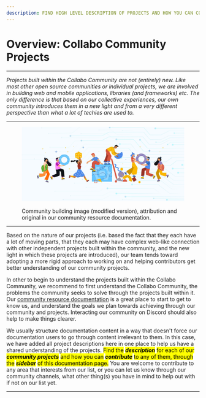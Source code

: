 ```yaml
---
description: FIND HIGH LEVEL DESCRIPTION OF PROJECTS AND HOW YOU CAN CONTRIBUTE!
---
```


# Overview: Collabo Community Projects

***

_Projects built within the Collabo Community are not (entirely) new. Like most other open source communities or individual projects, we are involved in building web and mobile applications, libraries (and frameworks) etc. The only difference is that based on our collective experiences, our own community introduces them in a new light and from a very different perspective than what a lot of techies are used to._

***

<figure><img src=".gitbook/assets/Twitter-Banner-1b-cropped.jpg" alt=""><figcaption><p>Community building image (modified version), attribution and original in our community resource documentation.</p></figcaption></figure>

***

Based on the nature of our projects (i.e. based the fact that they each have a lot of moving parts, that they each may have complex web-like connection with other independent projects built within the community, and the new light in which these projects are introduced), our team tends toward adopting a more rigid approach to working on and helping contributors get better understanding of our community projects.

In other to begin to understand the projects built within the Collabo Community, we recommend to first understand the Collabo Community, the problems the community seeks to solve through the projects built within it. Our [community resource documentation](https://resources.collabocommunity.com/) is a great place to start to get to know us, and understand the goals we plan towards achieving through our community and projects. Interacting our community on Discord should also help to make things clearer.

We usually structure documentation content in a way that doesn't force our documentation users to go through content irrelevant to them. In this case, we have added all project descriptions here in one place to help us have a shared understanding of the projects. <mark style="background-color:yellow;">Find the</mark> <mark style="background-color:yellow;"></mark>_<mark style="background-color:yellow;">**description**</mark>_ <mark style="background-color:yellow;"></mark><mark style="background-color:yellow;">for each of our</mark> <mark style="background-color:yellow;"></mark>_<mark style="background-color:yellow;">**community projects**</mark>_ <mark style="background-color:yellow;"></mark><mark style="background-color:yellow;">and how you can</mark> <mark style="background-color:yellow;"></mark>_<mark style="background-color:yellow;">**contribute**</mark>_ <mark style="background-color:yellow;"></mark><mark style="background-color:yellow;">to any of them, through the</mark> <mark style="background-color:yellow;"></mark>_<mark style="background-color:yellow;">**sidebar**</mark>_ <mark style="background-color:yellow;"></mark><mark style="background-color:yellow;">of this documentation page.</mark> You are welcome to contribute to any area that interests from our list, or you can let us know through our community channels, what other thing(s) you have in mind to help out with if not on our list yet.

***
